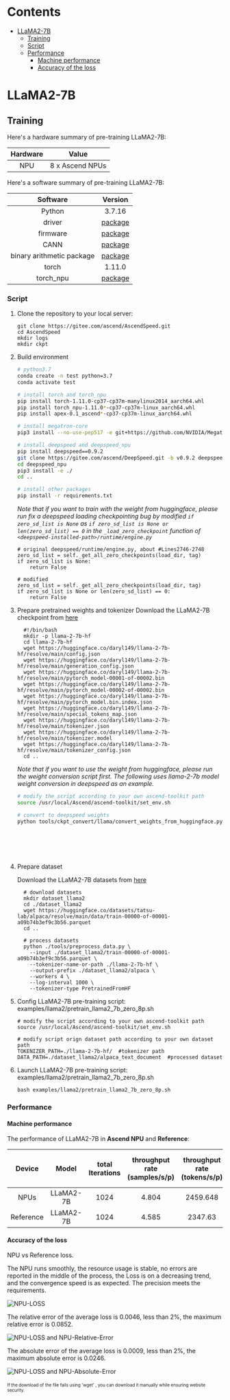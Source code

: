 

#  Contents

- [LLaMA2-7B](#contents)
  - [Training](#pre-training)
  - [Script](#script)
  - [Performance](#performance)
    - [Machine performance](#machine-performance)
    - [Accuracy of the loss](#accuracy-of-the-loss)



# LLaMA2-7B

## Training

Here's a hardware summary of pre-training  LLaMA2-7B:

| Hardware |                      Value                      |
| :------: | :---------------------------------------------: |
|   NPU    |               8 x Ascend NPUs                   |

Here's a software summary of pre-training  LLaMA2-7B: 


|         Software          |   Version   |
| :-----------------------: |:-----------:|
|          Python           |   3.7.16    |
|          driver           | [package](https://support.huawei.com/enterprise/zh/ascend-computing/atlas-900-pod-a2-pid-254184911/software) |
|         firmware          | [package](https://support.huawei.com/enterprise/zh/ascend-computing/atlas-900-pod-a2-pid-254184911/software) |
|           CANN            |       [package](https://support.huawei.com/enterprise/zh/ascend-computing/cann-pid-251168373/software)       |
| binary arithmetic package |       [package](https://support.huawei.com/enterprise/zh/ascend-computing/cann-pid-251168373/software)       |
|           torch           |                                                    1.11.0                                                    |
|         torch_npu         |                             [package](https://gitee.com/ascend/pytorch/releases)                             |

### Script

1. Clone the repository to your local server:
    ```shell
    git clone https://gitee.com/ascend/AscendSpeed.git 
    cd AscendSpeed 
    mkdir logs
    mkdir ckpt
    ```

2. Build environment
    
    ```bash
    # python3.7
    conda create -n test python=3.7
    conda activate test
    
    # install torch and torch_npu
    pip install torch-1.11.0-cp37-cp37m-manylinux2014_aarch64.whl
    pip install torch_npu-1.11.0*-cp37-cp37m-linux_aarch64.whl
    pip install apex-0.1_ascend*-cp37-cp37m-linux_aarch64.whl
    
    # install megatron-core
    pip3 install --no-use-pep517 -e git+https://github.com/NVIDIA/Megatron-LM.git@23.05#egg=megatron-core
    
    # install deepspeed and deepspeed_npu
    pip install deepspeed==0.9.2
    git clone https://gitee.com/ascend/DeepSpeed.git -b v0.9.2 deepspeed_npu
    cd deepspeed_npu
    pip3 install -e ./
    cd ..
    
    # install other packages
    pip install -r requirements.txt 
    ```
     *Note that if you want to train with the weight from huggingface, please run fix a deepspeed loading checkpointing bug by modified `if zero_sd_list is None` as `if zero_sd_list is None or len(zero_sd_list) == 0` in the `_load_zero_checkpoint` function of `<deepspeed-installed-path>/runtime/engine.py`*
     
    ```text
    # original deepspeed/runtime/engine.py, about #Lines2746-2748
    zero_sd_list = self._get_all_zero_checkpoints(load_dir, tag)
    if zero_sd_list is None:
        return False
    
    # modified
    zero_sd_list = self._get_all_zero_checkpoints(load_dir, tag)
    if zero_sd_list is None or len(zero_sd_list) == 0:
        return False
    ```
3. Prepare pretrained weights and tokenizer
    Download the LLaMA2-7B checkpoint from [here](https://huggingface.co/daryl149/llama-2-7b-hf/tree/main) 
    
    ```shell
      #!/bin/bash
      mkdir -p llama-2-7b-hf
      cd llama-2-7b-hf
      wget https://huggingface.co/daryl149/llama-2-7b-hf/resolve/main/config.json
      wget https://huggingface.co/daryl149/llama-2-7b-hf/resolve/main/generation_config.json
      wget https://huggingface.co/daryl149/llama-2-7b-hf/resolve/main/pytorch_model-00001-of-00002.bin
      wget https://huggingface.co/daryl149/llama-2-7b-hf/resolve/main/pytorch_model-00002-of-00002.bin
      wget https://huggingface.co/daryl149/llama-2-7b-hf/resolve/main/pytorch_model.bin.index.json
      wget https://huggingface.co/daryl149/llama-2-7b-hf/resolve/main/special_tokens_map.json
      wget https://huggingface.co/daryl149/llama-2-7b-hf/resolve/main/tokenizer.json
      wget https://huggingface.co/daryl149/llama-2-7b-hf/resolve/main/tokenizer.model
      wget https://huggingface.co/daryl149/llama-2-7b-hf/resolve/main/tokenizer_config.json
      cd ..
    ```
    
   *Note that if you want to use the weight from huggingface, please run the weight conversion script first. The following uses llama-2-7b model  weight conversion in deepspeed as an example.*
    ```bash
    # modify the script according to your own ascend-toolkit path
    source /usr/local/Ascend/ascend-toolkit/set_env.sh
    
    # convert to deepspeed weights
    python tools/ckpt_convert/llama/convert_weights_from_huggingface.py --input-model-dir llama-2-7b-hf \
                                                                        --output-model-dir ckpt \
                                                                        --tensor-model-parallel-size 1 \
                                                                        --pipeline-model-parallel-size 1 \
                                                                        --type 7B \
                                                                        --deepspeed
    ```

4. Prepare dataset
    
    Download the LLaMA2-7B datasets from [here](https://huggingface.co/datasets/tatsu-lab/alpaca/resolve/main/data/train-00000-of-00001-a09b74b3ef9c3b56.parquet) 
        
    ```shell
      # download datasets
      mkdir dataset_llama2
      cd ./dataset_llama2
      wget https://huggingface.co/datasets/tatsu-lab/alpaca/resolve/main/data/train-00000-of-00001-a09b74b3ef9c3b56.parquet
      cd ..
    
      # process datasets                              
      python ./tools/preprocess_data.py \
        --input ./dataset_llama2/train-00000-of-00001-a09b74b3ef9c3b56.parquet \
        --tokenizer-name-or-path ./llama-2-7b-hf \
        --output-prefix ./dataset_llama2/alpaca \
        --workers 4 \
        --log-interval 1000 \
        --tokenizer-type PretrainedFromHF
    ```

5. Config LLaMA2-7B pre-training script: examples/llama2/pretrain_llama2_7b_zero_8p.sh
    
    ```shell
    # modify the script according to your own ascend-toolkit path
    source /usr/local/Ascend/ascend-toolkit/set_env.sh 
    
    # modify script orign dataset path according to your own dataset path
    TOKENIZER_PATH=./llama-2-7b-hf/  #tokenizer path
    DATA_PATH=./dataset_llama2/alpaca_text_document  #processed dataset
    ```

6. Launch LLaMA2-7B  pre-training script: examples/llama2/pretrain_llama2_7b_zero_8p.sh
    
    ```shell
    bash examples/llama2/pretrain_llama2_7b_zero_8p.sh 
    ```

### Performance

#### Machine performance

The performance of LLaMA2-7B in **Ascend NPU** and **Reference**:

| Device | Model       | total Iterations | throughput rate (samples/s/p) | throughput rate (tokens/s/p) | single-step time (s/step) | floating point operation (TFLOPs/s) |
| :------: | :-----------: | :----------------: | :-----------------------------: | :----------------------------: | :-------------------------: | :-----------------------------------: |
| NPUs   | LLaMA2-7B | 1024             | 4.804                         | 2459.648                         | 6.66                      | 147.42                              |
| Reference   | LLaMA2-7B | 1024             | 4.585                         | 2347.63                         | 6.99                      | 143.01                              |


#### Accuracy of the loss

NPU vs Reference loss.

The NPU runs smoothly, the resource usage is stable, no errors are reported in the middle of the process, the Loss is on a decreasing trend, and the convergence speed is as expected. 
The precision meets the requirements.

![NPU-LOSS](../../sources/images/llama2/llama2_7b_shape_fp16_layer32_loss_with_weights.png)

The relative error of the average loss is 0.0046, less than 2%, the maximum relative error is 0.0852.

![NPU-LOSS and NPU-Relative-Error](../../sources/images/llama2/llama2_7b_shape_fp16_layer32_loss_with_weights_comparison_relative.png)

The absolute error of the average loss is 0.0009, less than 2%, the maximum absolute error is 0.0246. 

![NPU-LOSS and NPU-Absolute-Error](../../sources/images/llama2/llama2_7b_shape_fp16_layer32_loss_with_weights_comparison_absolute.png)
\
\
<font size=1>If the download of the file fails using 'wget' , you can download it manually while ensuring website security.</font>
